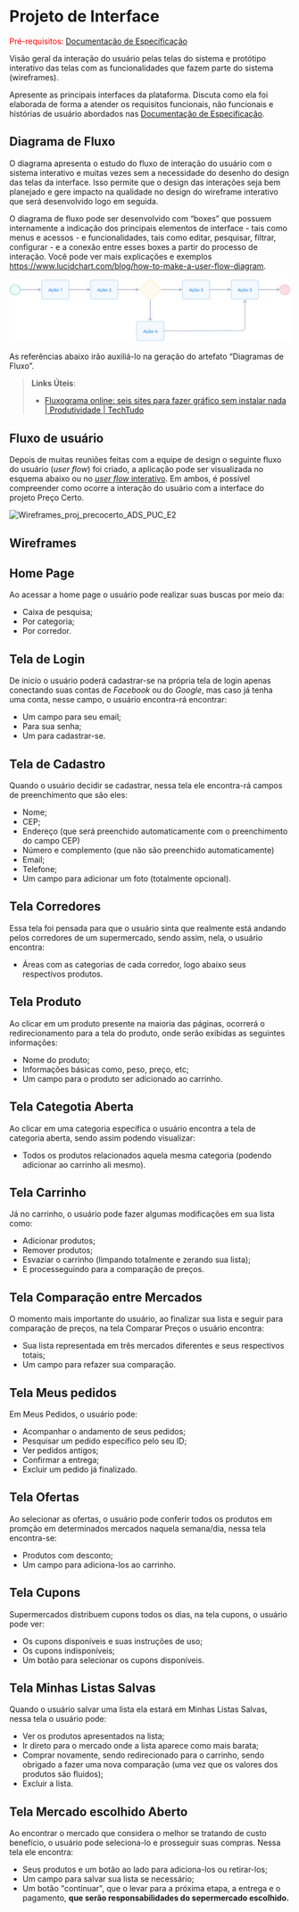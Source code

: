 
# Projeto de Interface

<span style="color:red">Pré-requisitos: <a href="2-Especificação do Projeto.md"> Documentação de Especificação</a></span>

Visão geral da interação do usuário pelas telas do sistema e protótipo interativo das telas com as funcionalidades que fazem parte do sistema (wireframes).

 Apresente as principais interfaces da plataforma. Discuta como ela foi elaborada de forma a atender os requisitos funcionais, não funcionais e histórias de usuário abordados nas <a href="2-Especificação do Projeto.md"> Documentação de Especificação</a>.

## Diagrama de Fluxo

O diagrama apresenta o estudo do fluxo de interação do usuário com o sistema interativo e  muitas vezes sem a necessidade do desenho do design das telas da interface. Isso permite que o design das interações seja bem planejado e gere impacto na qualidade no design do wireframe interativo que será desenvolvido logo em seguida.

O diagrama de fluxo pode ser desenvolvido com “boxes” que possuem internamente a indicação dos principais elementos de interface - tais como menus e acessos - e funcionalidades, tais como editar, pesquisar, filtrar, configurar - e a conexão entre esses boxes a partir do processo de interação. Você pode ver mais explicações e exemplos https://www.lucidchart.com/blog/how-to-make-a-user-flow-diagram.

![Exemplo de Diagrama de Fluxo](img/diagramafluxo2.jpg)

As referências abaixo irão auxiliá-lo na geração do artefato “Diagramas de Fluxo”.

> **Links Úteis**:
> - [Fluxograma online: seis sites para fazer gráfico sem instalar nada | Produtividade | TechTudo](https://www.techtudo.com.br/listas/2019/03/fluxograma-online-seis-sites-para-fazer-grafico-sem-instalar-nada.ghtml)

## Fluxo de usuário
Depois de muitas reuniões feitas com a equipe de design o seguinte fluxo do usuário (*user flow*) foi criado, a aplicação pode ser visualizada no esquema abaixo ou no [*user flow* interativo](https://www.figma.com/proto/dVkmoqQF66P44CD6LYjOJJ/Wireframes_proj_precocerto_ADS_PUC_E2?type=design&node-id=140-2&t=VEduiTa35ECnsI9y-0&scaling=contain&page-id=0%3A1&starting-point-node-id=140%3A2). Em ambos, é possível compreender como ocorre a interação do usuário com a interface do projeto Preço Certo.
 
![Wireframes_proj_precocerto_ADS_PUC_E2](https://github.com/ICEI-PUC-Minas-PMV-ADS/pmv-ads-2023-2-e2-proj-int-t3-pmv-ads-2023-2-e2-projprecocerto-g4-t3/assets/128644865/fbe0c7b6-48f6-4cca-b2ab-a85efb6bb140)

## Wireframes

## Home Page
Ao acessar a home page o usuário pode realizar suas buscas por meio da:
- Caixa de pesquisa;
- Por categoria;
- Por corredor.

## Tela de Login
De inicío o usuário poderá cadastrar-se na própria tela de login apenas conectando suas contas de *Facebook* ou do *Google*, mas caso já tenha uma conta, nesse campo, o usuário encontra-rá encontrar:
- Um campo para seu email;
- Para sua senha;
- Um para cadastrar-se.

## Tela de Cadastro
Quando o usuário decidir se cadastrar, nessa tela ele encontra-rá campos de preenchimento que são eles:
- Nome;
- CEP;
- Endereço (que será preenchido automaticamente com o preenchimento do campo CEP)
- Número e complemento (que não são preenchido automaticamente)
- Email;
- Telefone;
- Um campo para adicionar um foto (totalmente opcional).

## Tela Corredores
Essa tela foi pensada para que o usuário sinta que realmente está andando pelos corredores de um supermercado, sendo assim, nela, o usuário encontra:
- Áreas com as categorias de cada corredor, logo abaixo seus respectivos produtos.

## Tela Produto
Ao clicar em um produto presente na maioria das páginas, ocorrerá o redirecionamento para a tela do produto, onde serão exibidas as seguintes informações:
- Nome do produto;
- Informações básicas como, peso, preço, etc;
- Um campo para o produto ser adicionado ao carrinho.

## Tela Categotia Aberta
Ao clicar em uma categoria específica o usuário encontra a tela de categoria aberta, sendo assim podendo visualizar:
- Todos os produtos relacionados aquela mesma categoria (podendo adicionar ao carrinho ali mesmo).

## Tela Carrinho
Já no carrinho, o usuário pode fazer algumas modificações em sua lista como:
- Adicionar produtos;
- Remover produtos;
- Esvaziar o carrinho (limpando totalmente e zerando sua lista);
- E processeguindo para a comparação de preços.

## Tela Comparação entre Mercados
O momento mais importante do usuário, ao finalizar sua lista e seguir para comparação de preços, na tela Comparar Preços o usuário encontra:
- Sua lista representada em três mercados diferentes e seus respectivos totais;
- Um campo para refazer sua comparação.

## Tela Meus pedidos
Em Meus Pedidos, o usuário pode:
- Acompanhar o andamento de seus pedidos;
- Pesquisar um pedido específico pelo seu ID;
- Ver pedidos antigos;
- Confirmar a entrega;
- Excluir um pedido já finalizado.

## Tela Ofertas
Ao selecionar as ofertas, o usuário pode conferir todos os produtos em promção em determinados mercados naquela semana/dia, nessa tela encontra-se:
- Produtos com desconto;
- Um campo para adiciona-los ao carrinho.

## Tela Cupons
Supermercados distribuem cupons todos os dias, na tela cupons, o usuário pode ver:
- Os cupons disponíveis e suas instruções de uso;
- Os cupons indisponíveis;
- Um botão para selecionar os cupons disponíveis.
 
## Tela Minhas Listas Salvas
Quando o usuário salvar uma lista ela estará em Minhas Listas Salvas, nessa tela o usuário pode:
- Ver os produtos apresentados na lista;
- Ir direto para o mercado onde a lista aparece como mais barata;
- Comprar novamente, sendo redirecionado para o carrinho, sendo obrigado a fazer uma nova comparação (uma vez que os valores dos produtos são fluidos);
- Excluir a lista.

## Tela Mercado escolhido Aberto
Ao encontrar o mercado que considera o melhor se tratando de custo benefício, o usuário pode seleciona-lo e prosseguir suas compras. Nessa tela ele encontra:
- Seus produtos e um botão ao lado para adiciona-los ou retirar-los;
- Um campo para salvar sua lista se necessário;
- Um botão "continuar", que o levar para a próxima etapa, a entrega e o pagamento, **que serão responsabilidades do sepermercado escolhido.**
